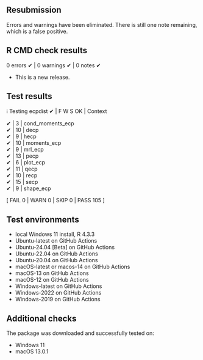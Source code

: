 ## Resubmission

Errors and warnings have been eliminated. There is still one note remaining, 
which is a false positive.

## R CMD check results

0 errors ✔ | 0 warnings ✔ | 0 notes ✔

* This is a new release.

## Test results

ℹ Testing ecpdist
✔ | F W  S  OK | Context

✔ |          3 | cond_moments_ecp                                                                                                   
✔ |         10 | decp                                                                                                               
✔ |          9 | hecp                                                                                                               
✔ |         10 | moments_ecp                                                                                                        
✔ |          9 | mrl_ecp                                                                                                            
✔ |         13 | pecp                                                                                                               
✔ |          6 | plot_ecp                                                                                                           
✔ |         11 | qecp                                                                                                               
✔ |         10 | recp                                                                                                               
✔ |         15 | secp                                                                                                               
✔ |          9 | shape_ecp                                                                                                          

[ FAIL 0 | WARN 0 | SKIP 0 | PASS 105 ]

## Test environments

* local Windows 11 install, R 4.3.3
* Ubuntu-latest on GitHub Actions
* Ubuntu-24.04 [Beta] on GitHub Actions
* Ubuntu-22.04 on GitHub Actions
* Ubuntu-20.04 on GitHub Actions
* macOS-latest or macos-14 on GitHub Actions
* macOS-13 on GitHub Actions
* macOS-12 on GitHub Actions
* Windows-latest on GitHub Actions
* Windows-2022 on GitHub Actions
* Windows-2019 on GitHub Actions

## Additional checks

The package was downloaded and successfully tested on:

* Windows 11
* macOS 13.0.1
